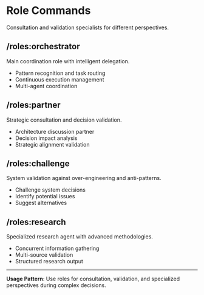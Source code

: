 # Role Commands

Consultation and validation specialists for different perspectives.

## /roles:orchestrator
Main coordination role with intelligent delegation.
- Pattern recognition and task routing
- Continuous execution management
- Multi-agent coordination

## /roles:partner
Strategic consultation and decision validation.
- Architecture discussion partner
- Decision impact analysis
- Strategic alignment validation

## /roles:challenge
System validation against over-engineering and anti-patterns.
- Challenge system decisions
- Identify potential issues
- Suggest alternatives

## /roles:research
Specialized research agent with advanced methodologies.
- Concurrent information gathering
- Multi-source validation
- Structured research output

---

**Usage Pattern**: Use roles for consultation, validation, and specialized perspectives during complex decisions.